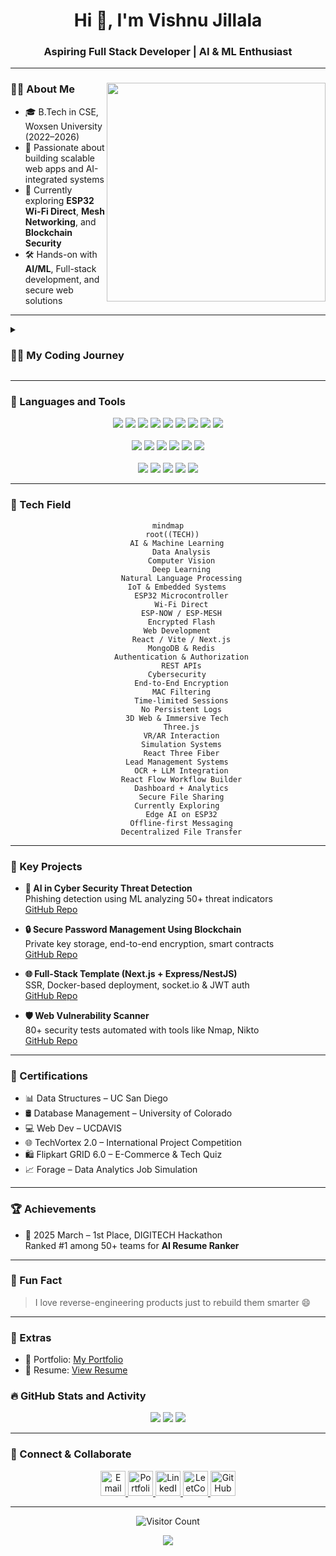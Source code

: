 <h1 align="center">Hi 👋, I'm Vishnu Jillala</h1>
<h3 align="center">Aspiring Full Stack Developer | AI & ML Enthusiast</h3>

---

### 👨‍💻 **About Me**<img src="https://raw.githubusercontent.com/sanjay-kv/sanjay-kv/main/Assets/illustration.png" min-width="300px" max-width="300px" width="350px" align="right"> 
- 🎓 B.Tech in CSE, Woxsen University (2022–2026)
- 🚀 Passionate about building scalable web apps and AI-integrated systems
- 🔐 Currently exploring **ESP32 Wi-Fi Direct**, **Mesh Networking**, and **Blockchain Security**
- 🛠️ Hands-on with **AI/ML**, Full-stack development, and secure web solutions

---

<details>
<summary><h3>👨‍💻 My Coding Journey</h3></summary>

I started my coding journey as a curious learner with a strong interest in how technology could solve real-world problems. From tinkering with code to building full-stack applications, I slowly shaped my path into becoming a developer who thrives on innovation and hands-on implementation.

While exploring web development using React, Node.js, and Python, I also got deeply involved in AI/ML and IoT. One of my most exciting projects is developing a **Wi-Fi Direct USB device using ESP32**, enabling **offline, encrypted, one-to-one communication** with **mesh networking**. It's more than just a device — it's a step toward creating secure, decentralized, peer-to-peer networks.

Along the way, I’ve worked on impactful projects like a **Mini-CRM system at PCGroup.ai**, involving OCR, lead pipelines, AI workflows, and seamless UI/UX using React Flow and Tailwind.

Every challenge pushes me further — from building 3D e-commerce sites to deploying microservices with Docker and Redis. Whether it’s full-stack development, real-time data handling, or system security, I believe in constantly learning and delivering solutions that matter.

🚀 The journey’s just beginning — and I’m ready for what’s next.

</details>

---

### 🧰 Languages and Tools

<p align="center">
  <img src="https://img.shields.io/badge/Python-3670A0?style=for-the-badge&logo=python&logoColor=white"/>
  <img src="https://img.shields.io/badge/Jupyter-F37626?style=for-the-badge&logo=Jupyter&logoColor=white"/>
  <img src="https://img.shields.io/badge/Java-ED8B00?style=for-the-badge&logo=java&logoColor=white"/>
  <img src="https://img.shields.io/badge/JavaScript-F7DF1E?style=for-the-badge&logo=javascript&logoColor=black"/>
  <img src="https://img.shields.io/badge/Node.js-339933?style=for-the-badge&logo=node-dot-js&logoColor=white"/>
  <img src="https://img.shields.io/badge/Express.js-000000?style=for-the-badge&logo=express&logoColor=white"/>
  <img src="https://img.shields.io/badge/React-20232A?style=for-the-badge&logo=react&logoColor=61DAFB"/>
  <img src="https://img.shields.io/badge/Next.js-000000?style=for-the-badge&logo=next.js&logoColor=white"/>
  <img src="https://img.shields.io/badge/TypeScript-007ACC?style=for-the-badge&logo=typescript&logoColor=white"/><br><br>

  <img src="https://img.shields.io/badge/MongoDB-4EA94B?style=for-the-badge&logo=mongodb&logoColor=white"/>
  <img src="https://img.shields.io/badge/MySQL-005C84?style=for-the-badge&logo=mysql&logoColor=white"/>
  <img src="https://img.shields.io/badge/Postman-FF6C37?style=for-the-badge&logo=postman&logoColor=white"/>
  <img src="https://img.shields.io/badge/Firebase-FFCA28?style=for-the-badge&logo=firebase&logoColor=black"/>
  <img src="https://img.shields.io/badge/Git-F05032?style=for-the-badge&logo=git&logoColor=white"/>
  <img src="https://img.shields.io/badge/GitHub-181717?style=for-the-badge&logo=github&logoColor=white"/><br><br>

  <img src="https://img.shields.io/badge/Scikit--Learn-F7931E?style=for-the-badge&logo=scikit-learn&logoColor=white"/>
  <img src="https://img.shields.io/badge/TensorFlow-FF6F00?style=for-the-badge&logo=tensorflow&logoColor=white"/>
  <img src="https://img.shields.io/badge/OpenAI-412991?style=for-the-badge&logo=openai&logoColor=white"/>
  <img src="https://img.shields.io/badge/Kubernetes-326CE5?style=for-the-badge&logo=kubernetes&logoColor=white"/>
  <img src="https://img.shields.io/badge/Docker-2496ED?style=for-the-badge&logo=docker&logoColor=white"/>
</p>


---

### 🌟 Tech Field

<div align="center">

```mermaid
mindmap
  root((TECH))
    AI & Machine Learning
      Data Analysis
      Computer Vision
      Deep Learning
      Natural Language Processing
    IoT & Embedded Systems
      ESP32 Microcontroller
      Wi-Fi Direct
      ESP-NOW / ESP-MESH
      Encrypted Flash
    Web Development
      React / Vite / Next.js
      MongoDB & Redis
      Authentication & Authorization
      REST APIs
    Cybersecurity
      End-to-End Encryption
      MAC Filtering
      Time-limited Sessions
      No Persistent Logs
    3D Web & Immersive Tech
      Three.js
      VR/AR Interaction
      Simulation Systems
      React Three Fiber
    Lead Management Systems
      OCR + LLM Integration
      React Flow Workflow Builder
      Dashboard + Analytics
      Secure File Sharing
    Currently Exploring
      Edge AI on ESP32
      Offline-first Messaging
      Decentralized File Transfer
```

</div>

---

### 💼 Key Projects

- **🔐 AI in Cyber Security Threat Detection**  
  Phishing detection using ML analyzing 50+ threat indicators  
  [GitHub Repo](https://github.com/code-with-vishnu26/Applicative-project--SEM-6.git)

- **🔒 Secure Password Management Using Blockchain**  
  Private key storage, end-to-end encryption, smart contracts  
  [GitHub Repo](https://github.com/code-with-vishnu26/Applicative-Project-SEM-5.git)

- **🌐 Full-Stack Template (Next.js + Express/NestJS)**  
  SSR, Docker-based deployment, socket.io & JWT auth  
  [GitHub Repo](https://github.com/code-with-vishnu26/fullstack-nextjs-app-template-main.git)

- **🛡 Web Vulnerability Scanner**  
  80+ security tests automated with tools like Nmap, Nikto  
  [GitHub Repo](https://github.com/code-with-vishnu26/Web-Vulnerability-Scanner.git)

---

### 🏅 Certifications
- 📊 Data Structures – UC San Diego  
- 🛢️ Database Management – University of Colorado  
- 💻 Web Dev – UCDAVIS  
- 🌐 TechVortex 2.0 – International Project Competition  
- 🛍️ Flipkart GRID 6.0 – E-Commerce & Tech Quiz  
- 📈 Forage – Data Analytics Job Simulation

---

### 🏆 Achievements
- 🥇 2025 March – 1st Place, DIGITECH Hackathon  
  Ranked #1 among 50+ teams for **AI Resume Ranker**

---

### 🧠 Fun Fact
> I love reverse-engineering products just to rebuild them smarter 😄

---

### 📎 Extras

- 📁 Portfolio: [My Portfolio](https://yourportfolio.link)
- 📄 Resume: [View Resume](https://linktoresume.pdf)

### 🔥 GitHub Stats and Activity
<p align="center">
  <img src="https://github-readme-stats.vercel.app/api?username=code-with-vishnu26&show_icons=true&theme=tokyonight" />
  <img src="https://github-readme-streak-stats.herokuapp.com?user=code-with-vishnu26&theme=tokyonight&hide_border=true" />
  <img src="https://github-readme-stats.vercel.app/api/top-langs/?username=code-with-vishnu26&layout=compact&theme=tokyonight" />
</p>


---
</div>

### 🤝 Connect & Collaborate
<p align="center">
  <a href="mailto:jillalavishnu0@gmail.com" title="Email">
    <img src="https://img.icons8.com/color/48/000000/gmail.png" alt="Email" height="40" />
  </a>
  <a href="https://your-portfolio.com" title="Portfolio">
    <img src="https://img.icons8.com/fluency/48/000000/portfolio.png" alt="Portfolio" height="40" />
  </a>
  <a href="https://www.linkedin.com/in/vishnu-jillala" title="LinkedIn">
    <img src="https://img.icons8.com/color/48/000000/linkedin.png" alt="LinkedIn" height="40" />
  </a>
  <a href="https://leetcode.com/u/awF0BgtB6E/" title="LeetCode">
    <img src="https://img.icons8.com/external-tal-revivo-color-tal-revivo/48/000000/external-level-up-your-coding-skills-and-quickly-land-a-job-logo-color-tal-revivo.png" alt="LeetCode" height="40" />
  </a>
  <a href="https://github.com/code-with-vishnu26?tab=repositories" title="GitHub">
    <img src="https://img.icons8.com/fluency/48/000000/github.png" alt="GitHub" height="40" />
  </a>
</p>



---

<p align="center">
  <img src="https://komarev.com/ghpvc/?username=code-with-vishnu26&label=Profile%20Views&color=0e75b6&style=for-the-badge" alt="Visitor Count"/>
</p>

<div align="center">
  <img src="https://capsule-render.vercel.app/api?type=waving&color=gradient&customColorList=6,11,20&height=100&section=footer&text=Thanks%20for%20visiting!&fontSize=16&fontColor=fff&animation=twinkling"/>
</div>


